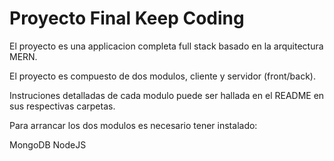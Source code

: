 # Proyecto Final Keep Coding

El proyecto es una applicacion completa full stack basado en la arquitectura MERN.

El proyecto es compuesto de dos modulos, cliente y servidor (front/back).

Instruciones detalladas de cada modulo puede ser hallada en el README en sus respectivas carpetas.

Para arrancar los dos modulos es necesario tener instalado:

MongoDB
NodeJS
